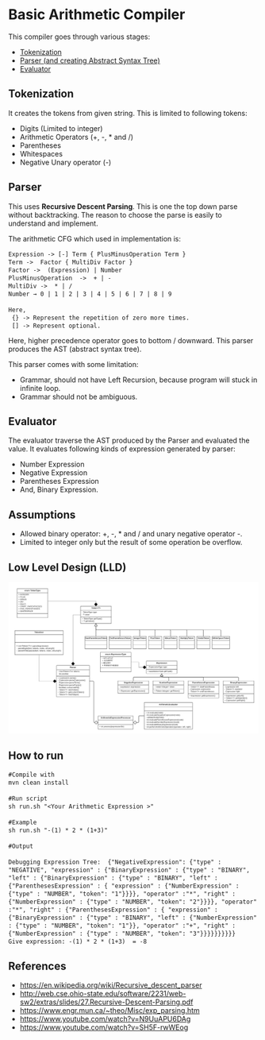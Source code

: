 # Basic Arithmetic Compiler

This compiler goes through various stages: 
- [Tokenization](https://github.com/hrishikesh-mishra/compiler/blob/dev/src/main/java/com/hrishikeshmishra/compiler/tokens/Tokenizer.java "Tokenization")
- [Parser (and creating Abstract Syntax Tree)](https://github.com/hrishikesh-mishra/compiler/blob/dev/src/main/java/com/hrishikeshmishra/compiler/parsers/Parser.java "Parser") 
- [Evaluator](https://github.com/hrishikesh-mishra/compiler/blob/dev/src/main/java/com/hrishikeshmishra/compiler/evaluators/ArithmeticEvaluator.java "Evaluator")


## Tokenization
It creates the tokens from given string. This is limited to following tokens: 
- Digits (Limited to integer)
- Arithmetic Operators (+, -, * and /)
- Parentheses 
- Whitespaces 
- Negative Unary operator (-)

## Parser 
This uses **Recursive Descent Parsing**. This is one the top down parse without backtracking. The reason to choose the parse is easily to understand and implement.

The arithmetic CFG which used in implementation is:  
```
Expression -> [-] Term { PlusMinusOperation Term }
Term ->  Factor { MultiDiv Factor }
Factor ->  (Expression) | Number
PlusMinusOperation  ->  + | -
MultiDiv ->  * | /
Number → 0 | 1 | 2 | 3 | 4 | 5 | 6 | 7 | 8 | 9

Here,
 {} -> Represent the repetition of zero more times.
 [] -> Represent optional.   
```

Here, higher precedence operator goes to bottom / downward.
This parser produces the AST (abstract syntax tree).

This parser comes with some limitation: 
- Grammar, should not have Left Recursion, because program will stuck in infinite loop.
- Grammar should not be ambiguous.


## Evaluator
The evaluator traverse the AST produced by the Parser and evaluated the value. It evaluates following kinds of expression generated by parser: 
- Number Expression 
- Negative Expression 
- Parentheses Expression 
- And, Binary Expression. 


## Assumptions 
- Allowed binary operator: +, -, * and / and unary negative operator -.
- Limited to integer only but the result of some operation be overflow. 


## Low Level Design (LLD)
![](images/class-diagram.png)

## How to run 
```shell script
#Compile with 
mvn clean install 

#Run script 
sh run.sh "<Your Arithmetic Expression >"

#Example 
sh run.sh "-(1) * 2 * (1+3)"

#Output

Debugging Expression Tree:  {"NegativeExpression": {"type" : "NEGATIVE", "expression" : {"BinaryExpression" : {"type" : "BINARY", "left" : {"BinaryExpression" : {"type" : "BINARY", "left" : {"ParenthesesExpression" : { "expression" : {"NumberExpression" : {"type" : "NUMBER", "token": "1"}}}}, "operator" :"*", "right" : {"NumberExpression" : {"type" : "NUMBER", "token": "2"}}}}, "operator" :"*", "right" : {"ParenthesesExpression" : { "expression" : {"BinaryExpression" : {"type" : "BINARY", "left" : {"NumberExpression" : {"type" : "NUMBER", "token": "1"}}, "operator" :"+", "right" : {"NumberExpression" : {"type" : "NUMBER", "token": "3"}}}}}}}}}} 
Give expression: -(1) * 2 * (1+3)  = -8 
```

## References
- https://en.wikipedia.org/wiki/Recursive_descent_parser
- http://web.cse.ohio-state.edu/software/2231/web-sw2/extras/slides/27.Recursive-Descent-Parsing.pdf 
- https://www.engr.mun.ca/~theo/Misc/exp_parsing.htm    
- https://www.youtube.com/watch?v=N9UuAPU6DAg
- https://www.youtube.com/watch?v=SH5F-rwWEog